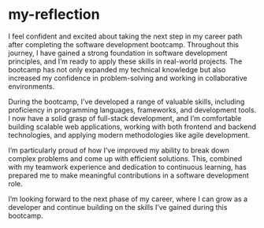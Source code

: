 # my-reflection

I feel confident and excited about taking the next step in my career path after completing the software development bootcamp. Throughout this journey, I have gained a strong foundation in software development principles, and I’m ready to apply these skills in real-world projects. The bootcamp has not only expanded my technical knowledge but also increased my confidence in problem-solving and working in collaborative environments.

During the bootcamp, I’ve developed a range of valuable skills, including proficiency in programming languages, frameworks, and development tools. I now have a solid grasp of full-stack development, and I’m comfortable building scalable web applications, working with both frontend and backend technologies, and applying modern methodologies like agile development.

I’m particularly proud of how I’ve improved my ability to break down complex problems and come up with efficient solutions. This, combined with my teamwork experience and dedication to continuous learning, has prepared me to make meaningful contributions in a software development role.

I’m looking forward to the next phase of my career, where I can grow as a developer and continue building on the skills I’ve gained during this bootcamp.
